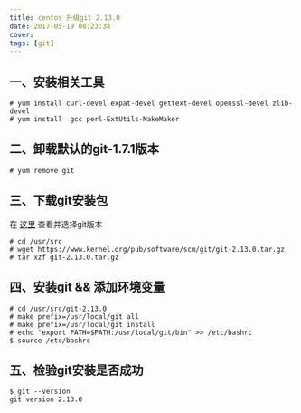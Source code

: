 ```yaml
---
title: centos 升级git 2.13.0
date: 2017-05-19 08:23:38
cover:
tags: [git]
---
```


## 一、安装相关工具
```
# yum install curl-devel expat-devel gettext-devel openssl-devel zlib-devel
# yum install  gcc perl-ExtUtils-MakeMaker
```

## 二、卸载默认的git-1.7.1版本
```
# yum remove git
```

## 三、下载git安装包
在 [这里](https://www.kernel.org/pub/software/scm/git/) 查看并选择git版本

```
# cd /usr/src
# wget https://www.kernel.org/pub/software/scm/git/git-2.13.0.tar.gz
# tar xzf git-2.13.0.tar.gz
```

## 四、安装git && 添加环境变量
```
# cd /usr/src/git-2.13.0
# make prefix=/usr/local/git all
# make prefix=/usr/local/git install
# echo "export PATH=$PATH:/usr/local/git/bin" >> /etc/bashrc
$ source /etc/bashrc
```

## 五、检验git安装是否成功
```
$ git --version
git version 2.13.0
```

